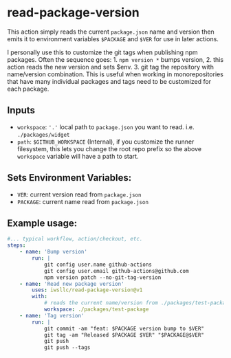 # read-package-version

This action simply reads the current `package.json` name and version then emits it to environment variables `$PACKAGE` and `$VER` for use in later actions.

I personally use this to customize the git tags when publishing npm packages.  Often the sequence goes: 1. `npm version *` bumps version, 2. this action reads the new version and sets $env. 3. git tag the repository with name/version combination. This is useful when working in monorepositories that have many individual packages and tags need to be customized for each package.

## Inputs
 - `workspace`: `'.'` local path to `package.json` you want to read. i.e. `./packages/widget`
 - `path`: `$GITHUB_WORKSPACE` (Internal), if you customize the runner filesystem, this lets you change the root repo prefix so the above `workspace` variable will have a path to start. 


## Sets Environment Variables: 
 - `VER`: current version read from `package.json`
 - `PACKAGE`: current name read from `package.json`


## Example usage:

```yaml
#... typical workflow, action/checkout, etc.
steps:
	- name: 'Bump version'
		run: |
			git config user.name github-actions
			git config user.email github-actions@github.com
			npm version patch --no-git-tag-version
	- name: 'Read new package version'
		uses: iwsllc/read-package-version@v1
		with:
			# reads the current name/version from ./packages/test-package/package.json
			workspace: ./packages/test-package
	- name: 'Tag version'
		run: |
			git commit -am "feat: $PACKAGE version bump to $VER"
			git tag -am "Released $PACKAGE $VER" "$PACKAGE@$VER"
			git push
			git push --tags
```